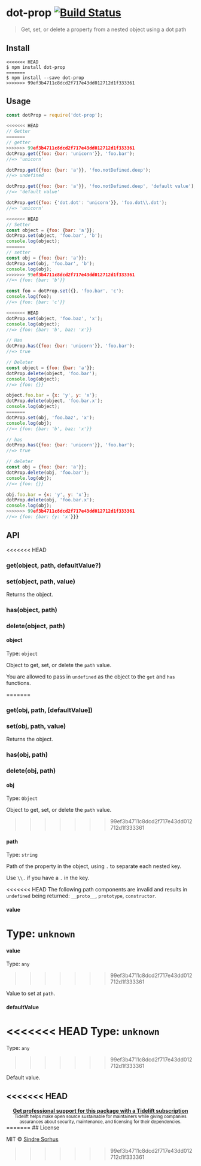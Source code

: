 # dot-prop [![Build Status](https://travis-ci.org/sindresorhus/dot-prop.svg?branch=master)](https://travis-ci.org/sindresorhus/dot-prop)

> Get, set, or delete a property from a nested object using a dot path


## Install

```
<<<<<<< HEAD
$ npm install dot-prop
=======
$ npm install --save dot-prop
>>>>>>> 99ef3b4711c8dcd2f717e43dd012712d1f333361
```


## Usage

```js
const dotProp = require('dot-prop');

<<<<<<< HEAD
// Getter
=======
// getter
>>>>>>> 99ef3b4711c8dcd2f717e43dd012712d1f333361
dotProp.get({foo: {bar: 'unicorn'}}, 'foo.bar');
//=> 'unicorn'

dotProp.get({foo: {bar: 'a'}}, 'foo.notDefined.deep');
//=> undefined

dotProp.get({foo: {bar: 'a'}}, 'foo.notDefined.deep', 'default value');
//=> 'default value'

dotProp.get({foo: {'dot.dot': 'unicorn'}}, 'foo.dot\\.dot');
//=> 'unicorn'

<<<<<<< HEAD
// Setter
const object = {foo: {bar: 'a'}};
dotProp.set(object, 'foo.bar', 'b');
console.log(object);
=======
// setter
const obj = {foo: {bar: 'a'}};
dotProp.set(obj, 'foo.bar', 'b');
console.log(obj);
>>>>>>> 99ef3b4711c8dcd2f717e43dd012712d1f333361
//=> {foo: {bar: 'b'}}

const foo = dotProp.set({}, 'foo.bar', 'c');
console.log(foo);
//=> {foo: {bar: 'c'}}

<<<<<<< HEAD
dotProp.set(object, 'foo.baz', 'x');
console.log(object);
//=> {foo: {bar: 'b', baz: 'x'}}

// Has
dotProp.has({foo: {bar: 'unicorn'}}, 'foo.bar');
//=> true

// Deleter
const object = {foo: {bar: 'a'}};
dotProp.delete(object, 'foo.bar');
console.log(object);
//=> {foo: {}}

object.foo.bar = {x: 'y', y: 'x'};
dotProp.delete(object, 'foo.bar.x');
console.log(object);
=======
dotProp.set(obj, 'foo.baz', 'x');
console.log(obj);
//=> {foo: {bar: 'b', baz: 'x'}}

// has
dotProp.has({foo: {bar: 'unicorn'}}, 'foo.bar');
//=> true

// deleter
const obj = {foo: {bar: 'a'}};
dotProp.delete(obj, 'foo.bar');
console.log(obj);
//=> {foo: {}}

obj.foo.bar = {x: 'y', y: 'x'};
dotProp.delete(obj, 'foo.bar.x');
console.log(obj);
>>>>>>> 99ef3b4711c8dcd2f717e43dd012712d1f333361
//=> {foo: {bar: {y: 'x'}}}
```


## API

<<<<<<< HEAD
### get(object, path, defaultValue?)

### set(object, path, value)

Returns the object.

### has(object, path)

### delete(object, path)

#### object

Type: `object`

Object to get, set, or delete the `path` value.

You are allowed to pass in `undefined` as the object to the `get` and `has` functions.

=======
### get(obj, path, [defaultValue])

### set(obj, path, value)

Returns the object.

### has(obj, path)

### delete(obj, path)

#### obj

Type: `Object`

Object to get, set, or delete the `path` value.

>>>>>>> 99ef3b4711c8dcd2f717e43dd012712d1f333361
#### path

Type: `string`

Path of the property in the object, using `.` to separate each nested key.

Use `\\.` if you have a `.` in the key.

<<<<<<< HEAD
The following path components are invalid and results in `undefined` being returned: `__proto__`, `prototype`, `constructor`.

#### value

Type: `unknown`
=======
#### value

Type: `any`
>>>>>>> 99ef3b4711c8dcd2f717e43dd012712d1f333361

Value to set at `path`.

#### defaultValue

<<<<<<< HEAD
Type: `unknown`
=======
Type: `any`
>>>>>>> 99ef3b4711c8dcd2f717e43dd012712d1f333361

Default value.


<<<<<<< HEAD
---

<div align="center">
	<b>
		<a href="https://tidelift.com/subscription/pkg/npm-dot-prop?utm_source=npm-dot-prop&utm_medium=referral&utm_campaign=readme">Get professional support for this package with a Tidelift subscription</a>
	</b>
	<br>
	<sub>
		Tidelift helps make open source sustainable for maintainers while giving companies<br>assurances about security, maintenance, and licensing for their dependencies.
	</sub>
</div>
=======
## License

MIT © [Sindre Sorhus](https://sindresorhus.com)
>>>>>>> 99ef3b4711c8dcd2f717e43dd012712d1f333361
